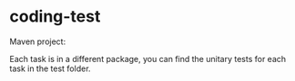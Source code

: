 # coding-test

Maven project:

Each task is in a different package, you can find the unitary tests for each task in the test folder.
